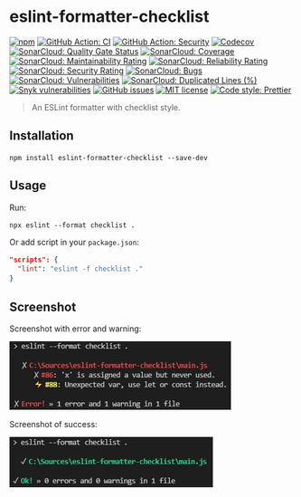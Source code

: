 # eslint-formatter-checklist

[![npm](https://img.shields.io/npm/v/eslint-formatter-checklist)](https://www.npmjs.com/package/eslint-formatter-checklist)
[![GitHub Action: CI](https://img.shields.io/github/workflow/status/jerone/eslint-formatter-checklist/CI?label=CI&logo=github)](https://github.com/jerone/eslint-formatter-checklist/actions/workflows/ci.yml)
[![GitHub Action: Security](https://img.shields.io/github/workflow/status/jerone/eslint-formatter-checklist/Security?label=Security&logo=github)](https://github.com/jerone/eslint-formatter-checklist/actions/workflows/security.yml)
[![Codecov](https://codecov.io/gh/jerone/eslint-formatter-checklist/branch/master/graph/badge.svg?token=BTJRO49LZT)](https://codecov.io/gh/jerone/eslint-formatter-checklist)
[![SonarCloud: Quality Gate Status](https://sonarcloud.io/api/project_badges/measure?project=jerone_eslint-formatter-checklist&metric=alert_status)](https://sonarcloud.io/summary/new_code?id=jerone_eslint-formatter-checklist)
[![SonarCloud: Coverage](https://sonarcloud.io/api/project_badges/measure?project=jerone_eslint-formatter-checklist&metric=coverage)](https://sonarcloud.io/summary/new_code?id=jerone_eslint-formatter-checklist)
[![SonarCloud: Maintainability Rating](https://sonarcloud.io/api/project_badges/measure?project=jerone_eslint-formatter-checklist&metric=sqale_rating)](https://sonarcloud.io/summary/new_code?id=jerone_eslint-formatter-checklist)
[![SonarCloud: Reliability Rating](https://sonarcloud.io/api/project_badges/measure?project=jerone_eslint-formatter-checklist&metric=reliability_rating)](https://sonarcloud.io/summary/new_code?id=jerone_eslint-formatter-checklist)
[![SonarCloud: Security Rating](https://sonarcloud.io/api/project_badges/measure?project=jerone_eslint-formatter-checklist&metric=security_rating)](https://sonarcloud.io/summary/new_code?id=jerone_eslint-formatter-checklist)
[![SonarCloud: Bugs](https://sonarcloud.io/api/project_badges/measure?project=jerone_eslint-formatter-checklist&metric=bugs)](https://sonarcloud.io/summary/new_code?id=jerone_eslint-formatter-checklist)
[![SonarCloud: Vulnerabilities](https://sonarcloud.io/api/project_badges/measure?project=jerone_eslint-formatter-checklist&metric=vulnerabilities)](https://sonarcloud.io/summary/new_code?id=jerone_eslint-formatter-checklist)
[![SonarCloud: Duplicated Lines (%)](https://sonarcloud.io/api/project_badges/measure?project=jerone_eslint-formatter-checklist&metric=duplicated_lines_density)](https://sonarcloud.io/summary/new_code?id=jerone_eslint-formatter-checklist)
[![Snyk vulnerabilities](https://img.shields.io/snyk/vulnerabilities/github/jerone/eslint-formatter-checklist?logo=snyk)](https://snyk.io/test/github/jerone/eslint-formatter-checklist)
[![GitHub issues](https://img.shields.io/github/issues/jerone/eslint-formatter-checklist?logo=github)](https://github.com/jerone/eslint-formatter-checklist)
[![MIT license](https://img.shields.io/github/license/jerone/eslint-formatter-checklist)](https://opensource.org/licenses/MIT)
[![Code style: Prettier](https://img.shields.io/badge/code_style-prettier-ff69b4.svg?style=flat&logo=prettier)](https://github.com/prettier/prettier)

> An ESLint formatter with checklist style.

## Installation

```shell
npm install eslint-formatter-checklist --save-dev
```

## Usage

Run:

```shell
npx eslint --format checklist .
```

Or add script in your `package.json`:

```json
"scripts": {
  "lint": "eslint -f checklist ."
}
```

## Screenshot

Screenshot with error and warning:

![Screenshot with error and warning](docs/screenie-error-and-warning.jpg)

Screenshot of success:

![Screenshot of success](docs/screenie-success.jpg)
